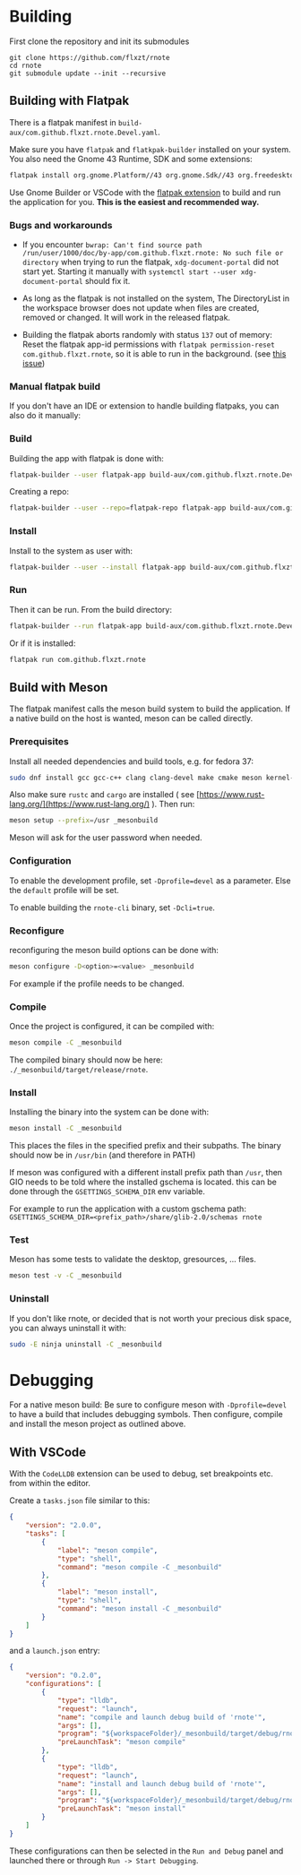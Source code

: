 # Building

First clone the repository and init its submodules
```
git clone https://github.com/flxzt/rnote
cd rnote
git submodule update --init --recursive
```

## Building with Flatpak
There is a flatpak manifest in `build-aux/com.github.flxzt.rnote.Devel.yaml`.

Make sure you have `flatpak` and `flatkpak-builder` installed on your system. You also need the Gnome 43 Runtime, SDK and some extensions:

```bash
flatpak install org.gnome.Platform//43 org.gnome.Sdk//43 org.freedesktop.Sdk.Extension.rust-stable//22.08 org.freedesktop.Sdk.Extension.llvm14//22.08
```

Use Gnome Builder or VSCode with the [flatpak extension](https://marketplace.visualstudio.com/items?itemName=bilelmoussaoui.flatpak-vscode) to build and run the application for you. **This is the easiest and recommended way.**

### Bugs and workarounds
- If you encounter `bwrap: Can't find source path /run/user/1000/doc/by-app/com.github.flxzt.rnote: No such file or directory` when trying to run the flatpak, `xdg-document-portal` did not start yet. Starting it manually with `systemctl start --user xdg-document-portal` should fix it.

- As long as the flatpak is not installed on the system, The DirectoryList in the workspace browser does not update when files are created, removed or changed. It will work in the released flatpak.

- Building the flatpak aborts randomly with status `137` out of memory: Reset the flatpak app-id permissions with `flatpak permission-reset com.github.flxzt.rnote`, so it is able to run in the background. (see [this issue](https://github.com/flatpak/xdg-desktop-portal/issues/478))

### Manual flatpak build
If you don't have an IDE or extension to handle building flatpaks, you can also do it manually:

### Build
Building the app with flatpak is done with:

```bash
flatpak-builder --user flatpak-app build-aux/com.github.flxzt.rnote.Devel.yaml
```

Creating a repo:

```bash
flatpak-builder --user --repo=flatpak-repo flatpak-app build-aux/com.github.flxzt.rnote.Devel.yaml
```


### Install
Install to the system as user with:

```bash
flatpak-builder --user --install flatpak-app build-aux/com.github.flxzt.rnote.Devel.yaml
```

### Run
Then it can be run.
From the build directory:

```bash
flatpak-builder --run flatpak-app build-aux/com.github.flxzt.rnote.Devel.yaml rnote
```

Or if it is installed:

```bash
flatpak run com.github.flxzt.rnote
```

## Build with Meson
The flatpak manifest calls the meson build system to build the application.
If a native build on the host is wanted, meson can be called directly.

### Prerequisites

Install all needed dependencies and build tools, e.g. for fedora 37:
```bash
sudo dnf install gcc gcc-c++ clang clang-devel make cmake meson kernel-devel gtk4-devel libadwaita-devel poppler-glib-devel poppler-data alsa-lib-devel
```

Also make sure `rustc` and `cargo` are installed ( see [https://www.rust-lang.org/](https://www.rust-lang.org/) ). Then run:

```bash
meson setup --prefix=/usr _mesonbuild
```
Meson will ask for the user password when needed.

### Configuration
To enable the development profile, set `-Dprofile=devel` as a parameter. Else the `default` profile will be set.

To enable building the `rnote-cli` binary, set `-Dcli=true`.

### Reconfigure
reconfiguring the meson build options can be done with:

```bash
meson configure -D<option>=<value> _mesonbuild
```

For example if the profile needs to be changed.
### Compile
Once the project is configured, it can be compiled with:

```bash
meson compile -C _mesonbuild
```

The compiled binary should now be here: `./_mesonbuild/target/release/rnote`.

### Install
Installing the binary into the system can be done with:

```bash
meson install -C _mesonbuild
```

This places the files in the specified prefix and their subpaths. The binary should now be in `/usr/bin` (and therefore in PATH)

If meson was configured with a different install prefix path than `/usr`, then GIO needs to be told where the installed gschema is located. this can be done through the `GSETTINGS_SCHEMA_DIR` env variable.

For example to run the application with a custom gschema path: 
`GSETTINGS_SCHEMA_DIR=<prefix_path>/share/glib-2.0/schemas rnote`

### Test
Meson has some tests to validate the desktop, gresources, ... files.

```bash
meson test -v -C _mesonbuild
```

### Uninstall
If you don't like rnote, or decided that is not worth your precious disk space, you can always uninstall it with:

```bash
sudo -E ninja uninstall -C _mesonbuild
```

# Debugging
For a native meson build:
Be sure to configure meson with `-Dprofile=devel` to have a build that includes debugging symbols.
Then configure, compile and install the meson project as outlined above. 

## With VSCode

With the `CodeLLDB` extension can be used to debug, set breakpoints etc. from within the editor.

Create a `tasks.json` file similar to this:

```json
{
    "version": "2.0.0",
    "tasks": [
        {
            "label": "meson compile",
            "type": "shell",
            "command": "meson compile -C _mesonbuild"
        },
        {
            "label": "meson install",
            "type": "shell",
            "command": "meson install -C _mesonbuild"
        }
    ]
}
```

and a `launch.json` entry:

```json
{
    "version": "0.2.0",
    "configurations": [
        {
            "type": "lldb",
            "request": "launch",
            "name": "compile and launch debug build of 'rnote'",
            "args": [],
            "program": "${workspaceFolder}/_mesonbuild/target/debug/rnote",
            "preLaunchTask": "meson compile"
        },
        {
            "type": "lldb",
            "request": "launch",
            "name": "install and launch debug build of 'rnote'",
            "args": [],
            "program": "${workspaceFolder}/_mesonbuild/target/debug/rnote",
            "preLaunchTask": "meson install"
        }
    ]
}
```

These configurations can then be selected in the `Run and Debug` panel and launched there or through `Run -> Start Debugging`.